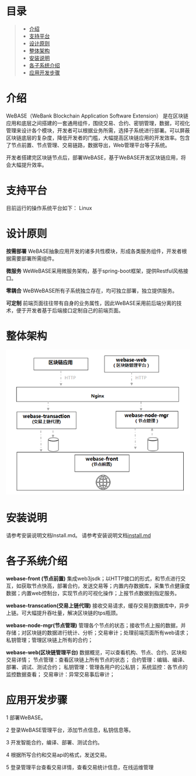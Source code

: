 # 目录
> * [介绍](#chapter-1)
> * [支持平台](#chapter-2)
> * [设计原则](#chapter-3)
> * [整体架构](#chapter-4)
> * [安装说明](#chapter-5)
> * [各子系统介绍](#chapter-6)
> * [应用开发步骤](#chapter-7)

# <a id="chapter-1"></a>介绍
WeBASE（WeBank Blockchain Application Software Extension） 是在区块链应用和底层之间搭建的一套通用组件，围绕交易、合约、密钥管理，数据，可视化管理来设计各个模块，开发者可以根据业务所需，选择子系统进行部署。可以屏蔽区块链底层的复杂度，降低开发者的门槛，大幅提高区块链应用的开发效率。包含了节点前置、节点管理、交易链路，数据导出，Web管理平台等子系统。

开发者搭建完区块链节点后，部署WeBASE，基于WeBASE开发区块链应用，将会大幅提升效率。

# <a id="chapter-2"></a>支持平台
目前运行的操作系统平台如下：
Linux

# <a id="chapter-3"></a>设计原则
**按需部署**
WeBASE抽象应用开发的诸多共性模块，形成各类服务组件，开发者根据需要部署所需组件。

**微服务**
WeWeBASE采用微服务架构，基于spring-boot框架，提供Restful风格接口。

**零耦合**
WeBWeBASE所有子系统独立存在，均可独立部署，独立提供服务。

**可定制**
前端页面往往带有自身的业务属性，因此WeBASE采用前后端分离的技术，便于开发者基于后端接口定制自己的前端页面。

# <a id="chapter-4"></a>整体架构

![[架构图]](./architecture.png)


# <a id="chapter-5"></a>安装说明
请参考安装说明文档Install.md。
请参考安装说明文档[install.md](https://github.com/WeBankFinTech/WeBASE/blob/dev/install.md)


# <a id="chapter-6"></a>各子系统介绍
**webase-front (节点前置)**
集成web3jsdk；以HTTP接口的形式，和节点进行交互，如获取节点快高，部署合约，发送交易等；内置内存数据库，采集节点健康度数据；内置web控制台，实现节点的可视化操作；上报节点数据到指定服务。

**webase-transcation(交易上链代理)**
接收交易请求，缓存交易到数据库中，异步上链。可大幅提升吞吐量，解决区块链的tps瓶颈。

**webase-node-mgr(节点管理)**
管理各个节点的状态；接收节点上报的数据，并存储；对区块链的数据进行统计、分析；交易审计；处理前端页面所有web请求；私钥管理；管理区块链上所有的合约；

**webase-web(区块链管理平台)**
数据概览，可以查看机构、节点、合约、区块和交易详情；
节点管理：查看区块链上所有节点的状态；
合约管理：编辑、编译、部署、调试、测试合约；
私钥管理：管理各用户的公私钥；
系统监控：各节点的监控数据查看；
交易审计：异常交易事后审计；

# <a id="chapter-7"></a>应用开发步骤
1 部署WeBASE。

2 登录WeBASE管理平台，添加节点信息，私钥信息等。

3 开发智能合约，编译、部署、测试合约。

4 根据所写合约和交易api的格式，发送交易。

5 登录管理平台查看交易详情，查看交易统计信息，在线运维管理

